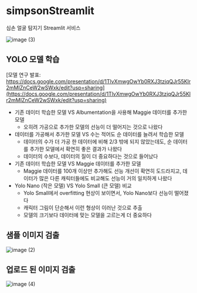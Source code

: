 # simpsonStreamlit
심손 얼굴 탐지기 Streamlit 서비스

![image (3)](https://github.com/user-attachments/assets/d82465a0-f671-4f45-8871-931a48fedb6f)

## YOLO 모델 학습
[모델 연구 발표: https://docs.google.com/presentation/d/1TlvXmwgOwYb0RXJ3tzjqQJr55Klr2mMIZnCeW2wSWxk/edit?usp=sharing](https://docs.google.com/presentation/d/1TlvXmwgOwYb0RXJ3tzjqQJr55Klr2mMIZnCeW2wSWxk/edit?usp=sharing)
* 기존 데이터 학습한 모델 VS Albumentation을 사용해 Maggie 데이터를 추가한 모델
  * 오히려 가공으로 추가한 모델의 선능이 더 떨어지는 것으로 나왔다 
* 데이터를 가공해서 추가한 모델 VS 수는 적어도 순 데이터를 늘려서 학습한 모델
  * 데이터의 수가 더 가공 한 데이터에 비해 2/3 밖에 되지 않았는데도, 순 데이터를 추가한 모델에서 확연히 좋은 결과가 나왔다
  * 데이터의 수보다, 데이터의 질이 더 중요하다는 것으로 들어났다 
* 기존 데이터 학습한 모델 VS Maggie 데이터를 추가한 모델
  * Maggie 데이터를 100개 이상만 추가해도 선능 개선이 확연히 도드라지고, 데이터가 많은 다른 캐릭터들에도 비교해도 선능이 거의 일치하게 나왔다 
* Yolo Nano (작은 모델) VS Yolo Small (큰 모델) 비교
  * Yolo Small에서 overfitting 현상이 보이면서, Yolo Nano보다 선능이 떨어졌다
  * 캐릭터 그림이 단순해서 이런 형상이 이러난 것으로 추출   
  * 모델의 크기보다 데이터에 맞는 모델을 고르는게 더 중요하다 
     
## 샘플 이미지 검출
![image (2)](https://github.com/user-attachments/assets/8c6a81f1-f11b-4267-bd2e-9a6258670a6e)

## 업로드 된 이미지 검출
![image (4)](https://github.com/user-attachments/assets/8b714390-3f6f-4c2d-b8e7-8e1a28b9561f)
